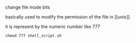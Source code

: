 change file mode bits 

basically used to modify the permission of the file in [[unix]].

it is represent by the numeric number like 777

`chmod 777 shell_script.sh`

